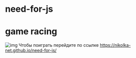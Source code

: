 # need-for-js
# game racing
![img](https://yadi.sk/i/XeN8N2EopRXt7g)
Чтобы поиграть перейдите по ссылке https://nikolka-net.github.io/need-for-js/
